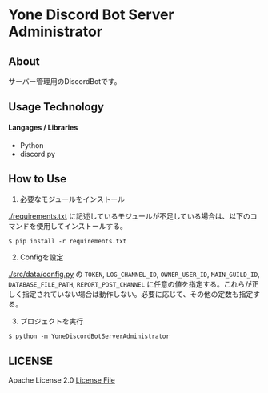 
# Yone Discord Bot Server Administrator

## About

サーバー管理用のDiscordBotです。

## Usage Technology

#### Langages / Libraries

- Python
- discord.py

## How to Use

1. 必要なモジュールをインストール

[./requirements.txt](https://github.com/yone1130/YoneDiscordBotServerAdministrator/blob/main/requirements.txt) に記述しているモジュールが不足している場合は、以下のコマンドを使用してインストールする。

```
$ pip install -r requirements.txt
```

2. Configを設定

[./src/data/config.py](https://github.com/yone1130/YoneDiscordBotServerAdministrator/blob/main/src/data/config.py) の `TOKEN`, `LOG_CHANNEL_ID`, `OWNER_USER_ID`, `MAIN_GUILD_ID`, `DATABASE_FILE_PATH`, `REPORT_POST_CHANNEL` に任意の値を指定する。これらが正しく指定されていない場合は動作しない。必要に応じて、その他の定数も指定する。

3. プロジェクトを実行

```
$ python -m YoneDiscordBotServerAdministrator
```

## LICENSE
Apache License 2.0
[License File](https://github.com/yone1130/YoneDiscordBotServerAdministrator/blob/main/LICENSE)

